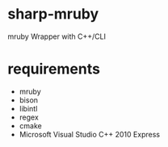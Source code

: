 sharp-mruby
===========

mruby Wrapper with C++/CLI


requirements
============

* mruby
* bison
* libintl
* regex
* cmake
* Microsoft Visual Studio C++ 2010 Express

